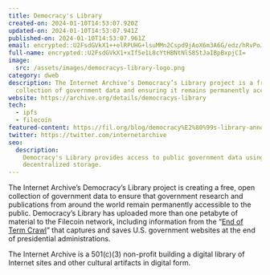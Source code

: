 ```yaml
---
title: Democracy's Library
created-on: 2024-01-10T14:53:07.920Z
updated-on: 2024-01-10T14:53:07.941Z
published-on: 2024-01-10T14:53:07.961Z
email: encrypted::U2FsdGVkX1++elRPUHG+lsuMMn2Cspd9jAoX6m3A6G/edz/hRvPoJbGit1s+bTDu
full-name: encrypted::U2FsdGVkX1+xIf5e1L8cYtHBNtNlS8StJaIBpBxpjCI=
image:
  src: /assets/images/democracys-library-logo.png
category: dweb
description: The Internet Archive’s Democracy’s Library project is a free, open
  collection of government data and ensuring it remains permanently accessible.
website: https://archive.org/details/democracys-library
tech:
  - ipfs
  - filecoin
featured-content: https://fil.org/blog/democracy%E2%80%99s-library-announces-more-than-a-petabyte-of-government-data-uploaded-to-the-filecoin-network
twitter: https://twitter.com/internetarchive
seo:
  description:
    Democracy's Library provides access to public government data using
    decentralized storage.
---
```


The Internet Archive’s Democracy’s Library project is creating a free, open collection of government data to ensure that government research and publications from around the world remain permanently accessible to the public. Democracy’s Library has uploaded more than one petabyte of material to the Filecoin network, including information from the “[End of Term Crawl](https://eotarchive.org/)” that captures and saves U.S. government websites at the end of presidential administrations.

The Internet Archive is a 501(c)(3) non-profit building a digital library of Internet sites and other cultural artifacts in digital form.

